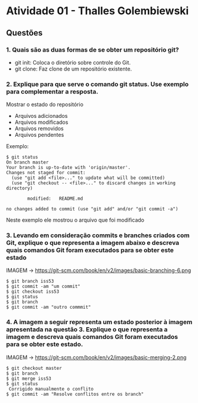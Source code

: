 # Atividade 01 - Thalles Golembiewski

## Questões

### 1. Quais são as duas formas de se obter um repositório git?
- git init: Coloca o diretório sobre controle do Git.    
- git clone: Faz clone de um repositório existente.

### 2. Explique para que serve o comando git status. Use exemplo para complementar a resposta.
Mostrar o estado do repositório
- Arquivos adicionados
- Arquivos modificados
- Arquivos removidos
- Arquivos pendentes

Exemplo:
```
$ git status
On branch master
Your branch is up-to-date with 'origin/master'.
Changes not staged for commit:
  (use "git add <file>..." to update what will be committed)
  (use "git checkout -- <file>..." to discard changes in working directory)

        modified:   README.md

no changes added to commit (use "git add" and/or "git commit -a")
```
Neste exemplo ele mostrou o arquivo que foi modificado

### 3. Levando em consideração commits e branches criados com Git, explique o que representa a imagem abaixo e descreva quais comandos Git foram executados para se obter este estado

IMAGEM -> https://git-scm.com/book/en/v2/images/basic-branching-6.png

```
$ git branch iss53
$ git commit -am "um commit"
$ git checkout iss53
$ git status
$ git branch
$ git commit -am "outro commmit"
```

### 4. A imagem a seguir representa um estado posterior à imagem apresentada na questão 3. Explique o que representa a imagem e descreva quais comandos Git foram executados para se obter este estado.

IMAGEM -> https://git-scm.com/book/en/v2/images/basic-merging-2.png

```
$ git checkout master
$ git branch
$ git merge iss53
$ git status
 Corrigido manualmente o conflito
$ git commit -am "Resolve conflitos entre os branch"
```